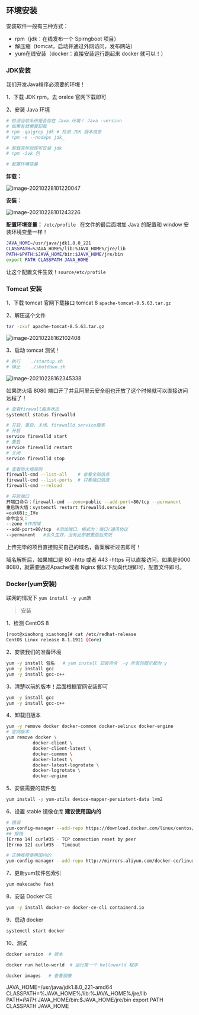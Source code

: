 ## 环境安装

安装软件一般有三种方式：

- rpm（jdk：在线发布一个 Spirngboot 项目）
- 解压缩（tomcat，启动并通过外网访问，发布网站）
- yum在线安装（docker：直接安装运行跑起来 docker 就可以！）

### JDK安装

我们开发Java程序必须要的环境！

1、下载 JDK rpm。去 oralce 官网下载即可

2、安装 Java 环境

```bash
# 检测当前系统是否存在 Java 环境！ Java -version
# 如果有就需要卸载
# rpm -qa|grep jdk # 检测 JDK 版本信息
# rpm -e --nodeps jdk_

# 卸载完毕后即可安装 jdk
# rpm -ivk 包

# 配置环境变量
```



**卸载：**

![image-20210228101220047](C:\Users\李祥鸿\AppData\Roaming\Typora\typora-user-images\image-20210228101220047.png)



**安装：**

![image-20210228101243226](C:\Users\李祥鸿\AppData\Roaming\Typora\typora-user-images\image-20210228101243226.png)



**配置环境变量：** `/etc/profile ` 在文件的最后面增加 Java 的配置和 window 安装环境变量一样！

```bash
JAVA_HOME=/usr/java/jdk1.8.0_221
CLASSPATH=%JAVA_HOME%/lib:%JAVA_HOME%/jre/lib
PATH=$PATH:$JAVA_HOME/bin:$JAVA_HOME/jre/bin
export PATH CLASSPATH JAVA_HOME
```

让这个配置文件生效！`source/etc/profile`





### Tomcat 安装

1、下载 tomcat 官网下载接口 tomcat 8 `apache-tomcat-8.5.63.tar.gz`

2、解压这个文件

```bash
tar -zxvf apache-tomcat-8.5.63.tar.gz
```

![image-20210228162102408](C:\Users\李祥鸿\AppData\Roaming\Typora\typora-user-images\image-20210228162102408.png)

3、启动 tomcat 测试！

```bash
# 执行	./startup.sh
# 停止	./shutdown.sh
```

![image-20210228162345338](C:\Users\李祥鸿\AppData\Roaming\Typora\typora-user-images\image-20210228162345338.png)

如果防火墙 8080 端口开了并且阿里云安全组也开放了这个时候就可以直接访问远程了！

```bash
# 查看firewall服务状态
systemctl status firewalld

# 开启、重启、关闭、firewalld.service服务
# 开启
service firewalld start
# 重启
service firewalld restart
# 关闭
service firewalld stop

# 查看防火墙规则
firewall-cmd --list-all    # 查看全部信息
firewall-cmd --list-ports  # 只看端口信息
firewall-cmd --reload

# 开启端口
开端口命令：firewall-cmd --zone=public --add-port=80/tcp --permanent
重启防火墙：systemctl restart firewalld.service
=oukU8);_IVe
命令含义：
--zone #作用域
--add-port=80/tcp  #添加端口，格式为：端口/通讯协议
--permanent   #永久生效，没有此参数重启后失效
```

上传完毕的项目直接购买自己的域名，备案解析过去即可！

域名解析后，如果端口是 80 -http 或者 443 -https 可以直接访问，如果是9000 8080，就需要通过Apache或者 Nginx 做以下反向代理即可，配置文件即可。



### Docker(yum安装)

联网的情况下 `yum install -y yum源`

> 安装

1、检测 CentOS 8

```bash
[root@xiaohong xiaohong]# cat /etc/redhat-release
CentOS Linux release 8.1.1911 (Core)
```

2、安装我们的准备环境

```bash
yum -y install 包名	# yum install 安装命令	-y 所有的提示都为 y
yum -y install gcc
yum -y install gcc-c++
```

3、清楚以前的版本！后面根据官网安装即可

```bash
yum -y install gcc
yum -y install gcc-c++
```

4、卸载旧版本

```bash
yum -y remove docker docker-common docker-selinux docker-engine
# 官网版本
yum remove docker \
          docker-client \
          docker-client-latest \
          docker-common \
          docker-latest \
          docker-latest-logrotate \
          docker-logrotate \
          docker-engine
```

5、安装需要的软件包

```bash
yum install -y yum-utils device-mapper-persistent-data lvm2
```

6、设置 stable 镜像仓库	**建议使用国内的**

```bash
# 错误
yum-config-manager --add-repo https://download.docker.com/linux/centos/docker-ce.repo
## 报错
[Errno 14] curl#35 - TCP connection reset by peer
[Errno 12] curl#35 - Timeout

# 正确推荐使用国内的
yum-config-manager --add-repo http://mirrors.aliyun.com/docker-ce/linux/centos/docker-ce.repo
```

7、更新yum软件包索引

```bash
yum makecache fast
```

8、安装 Docker CE

```bash
yum -y install docker-ce docker-ce-cli containerd.io
```

9、启动 docker

```bash
systemctl start docker
```

10、测试

```bash
docker version	# 版本	

docker run hello-world	# 运行第一个 helloworld 程序
	
docker images	# 查看镜像
```











JAVA_HOME=/usr/java/jdk1.8.0_221-amd64
CLASSPATH=%JAVA_HOME%/lib:%JAVA_HOME%/jre/lib
PATH=$PATH:$JAVA_HOME/bin:$JAVA_HOME/jre/bin
export PATH CLASSPATH JAVA_HOME









